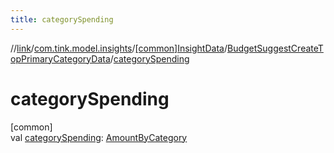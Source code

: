 ```yaml
---
title: categorySpending
---
```

//[link](../../../../index.html)/[com.tink.model.insights](../../index.html)/[[common]InsightData](../index.html)/[BudgetSuggestCreateTopPrimaryCategoryData](index.html)/[categorySpending](category-spending.html)



# categorySpending



[common]\
val [categorySpending](category-spending.html): [AmountByCategory](../../../com.tink.model.relations/[common]-amount-by-category/index.html)




